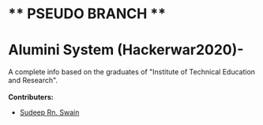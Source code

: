# ** PSEUDO BRANCH **
# Alumini System (Hackerwar2020)-
  A complete info based on the graduates of "Institute of Technical Education and Research".<br /><br />
   **Contributers:**
 - [Sudeep Rn. Swain](https://github.com/Sudeep25022000)
